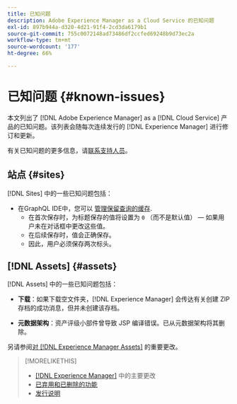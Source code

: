 ```yaml
---
title: 已知问题
description: Adobe Experience Manager as a Cloud Service 的已知问题
exl-id: 897b944a-d320-4d21-91f4-2cd3da6179b1
source-git-commit: 755c0072148ad73486df2ccfed69248b9d73ec2a
workflow-type: tm+mt
source-wordcount: '177'
ht-degree: 66%

---
```


# 已知问题 {#known-issues}

本文列出了 [!DNL Adobe Experience Manager] as a [!DNL Cloud Service] 产品的已知问题。该列表会随每次连续发行的 [!DNL Experience Manager] 进行修订和更新。

有关已知问题的更多信息，请[联系支持人员](https://experienceleague.adobe.com/?lang=zh-hans&amp;support-solution=Experience+Manager#support)。

<!-- 
## Platform {#platform}
-->

## 站点 {#sites}

[!DNL Sites] 中的一些已知问题包括：

* 在GraphQL IDE中，您可以 [管理保留查询的缓存](/help/headless/graphql-api/graphiql-ide.md##managing-cache).
   * 在首次保存时，为标题保存的值将设置为 `0` （而不是默认值） — 如果用户未在对话框中更改这些值。
   * 在后续保存时，值会正确保存。
   * 因此，用户必须保存两次标头。

## [!DNL Assets] {#assets}

<!-- Jira label: assets-cloud-known-issues -->

[!DNL Assets] 中的一些已知问题包括：

* **下载**：如果下载空文件夹，[!DNL Experience Manager] 会传达有关创建 ZIP 存档的成功消息，但并未创建该存档。

* **元数据架构**：资产评级小部件曾导致 JSP 编译错误。已从元数据架构将其删除。<!-- CQ-4282865, CQ-4284633 -->

另请参阅[对  [!DNL Experience Manager Assets]](/help/assets/assets-cloud-changes.md) 的重要更改。

<!-- This content was added at GA. Not sure if we should continue to have this commitment about upcoming features/enh. in the docs. Commenting it for now.

### Upcoming Assets capabilities {#upcoming-assets-capabilities}

A few capabilities of Adobe Experience Manager Assets that depend on foundation capabilities, which are not yet available in the Experience Manager as a Cloud Service deployment architecture, are expected to be enabled at a later stage:

* Capabilities not enabled at this stage due to dependency on Commerce Integration Framework APIs:
  * Photoshoot workflow models.
  * Product information tab in the asset properties user interface is not populated.

* Capabilities not enabled at this stage due to dependency on InDesign Server integration:
  * Asset Templates and Asset Catalogs.
  * Multi-page preview of Adobe InDesign files.
-->

>[!MORELIKETHIS]
>
>* [ [!DNL Experience Manager]](aem-cloud-changes.md) 中的主要更改
>* [已弃用和已删除的功能](deprecated-removed-features.md)
>* [发行说明](home.md)

